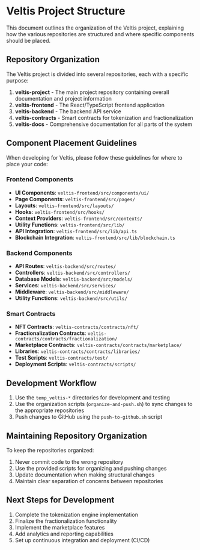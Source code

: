 # Veltis Project Structure

This document outlines the organization of the Veltis project, explaining how the various repositories are structured and where specific components should be placed.

## Repository Organization

The Veltis project is divided into several repositories, each with a specific purpose:

1. **veltis-project** - The main project repository containing overall documentation and project information
2. **veltis-frontend** - The React/TypeScript frontend application
3. **veltis-backend** - The backend API service
4. **veltis-contracts** - Smart contracts for tokenization and fractionalization
5. **veltis-docs** - Comprehensive documentation for all parts of the system

## Component Placement Guidelines

When developing for Veltis, please follow these guidelines for where to place your code:

### Frontend Components

- **UI Components**: `veltis-frontend/src/components/ui/`
- **Page Components**: `veltis-frontend/src/pages/`
- **Layouts**: `veltis-frontend/src/layouts/`
- **Hooks**: `veltis-frontend/src/hooks/`
- **Context Providers**: `veltis-frontend/src/contexts/`
- **Utility Functions**: `veltis-frontend/src/lib/`
- **API Integration**: `veltis-frontend/src/lib/api.ts`
- **Blockchain Integration**: `veltis-frontend/src/lib/blockchain.ts`

### Backend Components

- **API Routes**: `veltis-backend/src/routes/`
- **Controllers**: `veltis-backend/src/controllers/`
- **Database Models**: `veltis-backend/src/models/`
- **Services**: `veltis-backend/src/services/`
- **Middleware**: `veltis-backend/src/middleware/`
- **Utility Functions**: `veltis-backend/src/utils/`

### Smart Contracts

- **NFT Contracts**: `veltis-contracts/contracts/nft/`
- **Fractionalization Contracts**: `veltis-contracts/contracts/fractionalization/`
- **Marketplace Contracts**: `veltis-contracts/contracts/marketplace/`
- **Libraries**: `veltis-contracts/contracts/libraries/`
- **Test Scripts**: `veltis-contracts/test/`
- **Deployment Scripts**: `veltis-contracts/scripts/`

## Development Workflow

1. Use the `temp_veltis-*` directories for development and testing
2. Use the organization scripts (`organize-and-push.sh`) to sync changes to the appropriate repositories
3. Push changes to GitHub using the `push-to-github.sh` script

## Maintaining Repository Organization

To keep the repositories organized:

1. Never commit code to the wrong repository
2. Use the provided scripts for organizing and pushing changes
3. Update documentation when making structural changes
4. Maintain clear separation of concerns between repositories

## Next Steps for Development

1. Complete the tokenization engine implementation
2. Finalize the fractionalization functionality
3. Implement the marketplace features
4. Add analytics and reporting capabilities
5. Set up continuous integration and deployment (CI/CD)
